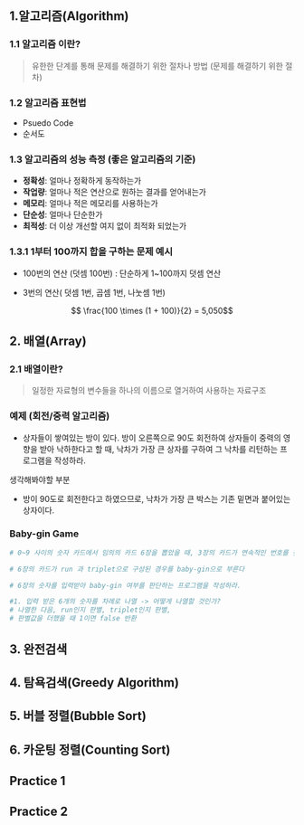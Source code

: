 ## 1.알고리즘(Algorithm)
### 1.1 알고리즘 이란?
> 유한한 단계를 통해 문제를 해결하기 위한 절차나 방법 (문제를 해결하기 위한 절차)

### 1.2 알고리즘 표현법
- Psuedo Code 
- 순서도 

### 1.3 알고리즘의 성능 측정 (좋은 알고리즘의 기준)
- **정확성**: 얼마나 정확하게 동작하는가
- **작업량**: 얼마나 적은 연산으로 원하는 결과를 얻어내는가
- **메모리**: 얼마나 적은 메모리를 사용하는가
- **단순성**: 얼마나 단순한가
- **최적성**: 더 이상 개선할 여지 없이 최적화 되었는가

### 1.3.1 1부터 100까지 합을 구하는 문제 예시 

- 100번의 연산 (덧셈 100번) : 단순하게 1~100까지 덧셈 연산

- 3번의 연산( 덧셈 1번, 곱셈 1번, 나눗셈 1번)

```math
 \frac{100 \times (1 + 100)}{2} = 5,050
```
## 2. 배열(Array)
### 2.1 배열이란?
> 일정한 자료형의 변수들을 하나의 이름으로 열거하여 사용하는 자료구조

### 예제 (회전/중력 알고리즘)
- 상자들이 쌓여있는 방이 있다. 방이 오른쪽으로 90도 회전하여 상자들이 중력의 영향을 받아 낙하한다고 할 때, 낙차가 가장 큰 상자를 구하여 그 낙차를 리턴하는 프로그램을 작성하라. 

생각해봐야할 부분 
- 방이 90도로 회전한다고 하였으므로, 낙차가 가장 큰 박스는 기존 밑면과 붙어있는 상자이다. 

### Baby-gin Game
```python
# 0~9 사이의 숫자 카드에서 임의의 카드 6장을 뽑았을 때, 3장의 카드가 연속적인 번호를 갖는 경우를 run이라하고 3장의 카드가 동일한 번호를 갖는 경우를 triplet이라고 한다. 

# 6장의 카드가 run 과 triplet으로 구성된 경우를 baby-gin으로 부른다 

# 6장의 숫자를 입력받아 baby-gin 여부를 판단하는 프로그램을 작성하라. 

#1. 입력 받은 6개의 숫자를 차례로 나열 -> 어떻게 나열할 것인가?
# 나열한 다음, run인지 판별, triplet인지 판별, 
# 판별값을 더했을 때 1이면 false 반환
```
## 3. 완전검색

## 4. 탐욕검색(Greedy Algorithm)

## 5. 버블 정렬(Bubble Sort)

## 6. 카운팅 정렬(Counting Sort)

## Practice 1
## Practice 2